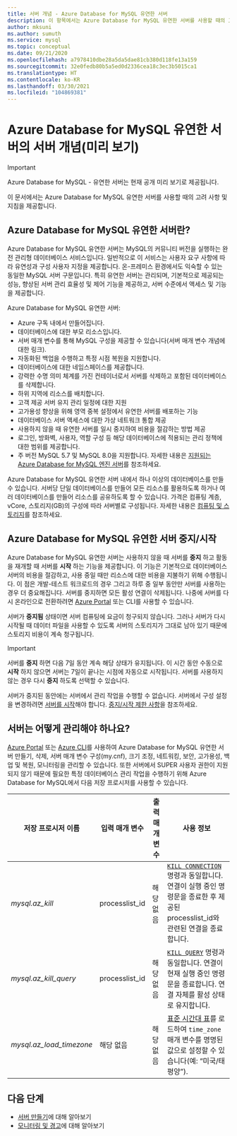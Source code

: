```yaml
---
title: 서버 개념 - Azure Database for MySQL 유연한 서버
description: 이 항목에서는 Azure Database for MySQL 유연한 서버를 사용할 때의 고려 사항 및 지침을 제공합니다.
author: mksuni
ms.author: sumuth
ms.service: mysql
ms.topic: conceptual
ms.date: 09/21/2020
ms.openlocfilehash: a7978410dbe28a5da5dae81cb380d118fe13a159
ms.sourcegitcommit: 32e0fedb80b5a5ed0d2336cea18c3ec3b5015ca1
ms.translationtype: HT
ms.contentlocale: ko-KR
ms.lasthandoff: 03/30/2021
ms.locfileid: "104869381"
---
```

# <a name="server-concepts-in-azure-database-for-mysql-flexible-server-preview"></a>Azure Database for MySQL 유연한 서버의 서버 개념(미리 보기)

> [!IMPORTANT] 
> Azure Database for MySQL - 유연한 서버는 현재 공개 미리 보기로 제공됩니다.

이 문서에서는 Azure Database for MySQL 유연한 서버를 사용할 때의 고려 사항 및 지침을 제공합니다.

## <a name="what-is-an-azure-database-for-mysql-flexible-server"></a>Azure Database for MySQL 유연한 서버란?

Azure Database for MySQL 유연한 서버는 MySQL의 커뮤니티 버전을 실행하는 완전 관리형 데이터베이스 서비스입니다. 일반적으로 이 서비스는 사용자 요구 사항에 따라 유연성과 구성 사용자 지정을 제공합니다. 온-프레미스 환경에서도 익숙할 수 있는 동일한 MySQL 서버 구문입니다. 특히 유연한 서버는 관리되며, 기본적으로 제공되는 성능, 향상된 서버 관리 효율성 및 제어 기능을 제공하고, 서버 수준에서 액세스 및 기능을 제공합니다.

Azure Database for MySQL 유연한 서버:

- Azure 구독 내에서 만들어집니다.
- 데이터베이스에 대한 부모 리소스입니다.
- 서버 매개 변수를 통해 MySQL 구성을 제공할 수 있습니다(서버 매개 변수 개념에 대한 링크).
- 자동화된 백업을 수행하고 특정 시점 복원을 지원합니다.
- 데이터베이스에 대한 네임스페이스를 제공합니다.
- 강력한 수명 의미 체계를 가진 컨테이너로서 서버를 삭제하고 포함된 데이터베이스를 삭제합니다.
- 하위 지역에 리소스를 배치합니다.
- 고객 제공 서버 유지 관리 일정에 대한 지원
- 고가용성 향상을 위해 영역 중복 설정에서 유연한 서버를 배포하는 기능
- 데이터베이스 서버 액세스에 대한 가상 네트워크 통합 제공
- 사용하지 않을 때 유연한 서버를 일시 중지하여 비용을 절감하는 방법 제공
- 로그인, 방화벽, 사용자, 역할 구성 등 해당 데이터베이스에 적용되는 관리 정책에 대한 범위를 제공합니다.
- 주 버전 MySQL 5.7 및 MySQL 8.0을 지원합니다. 자세한 내용은 [지원되는 Azure Database for MySQL 엔진 서버](./../concepts-supported-versions.md)를 참조하세요.

Azure Database for MySQL 유연한 서버 내에서 하나 이상의 데이터베이스를 만들 수 있습니다. 서버당 단일 데이터베이스를 만들어 모든 리소스를 활용하도록 하거나 여러 데이터베이스를 만들어 리소스를 공유하도록 할 수 있습니다. 가격은 컴퓨팅 계층, vCore, 스토리지(GB)의 구성에 따라 서버별로 구성됩니다. 자세한 내용은 [컴퓨팅 및 스토리지](./concepts-compute-storage.md)를 참조하세요.

## <a name="stopstart-an-azure-database-for-mysql-flexible-server"></a>Azure Database for MySQL 유연한 서버 중지/시작

Azure Database for MySQL 유연한 서버는 사용하지 않을 때 서버를 **중지** 하고 활동을 재개할 때 서버를 **시작** 하는 기능을 제공합니다. 이 기능은 기본적으로 데이터베이스 서버의 비용을 절감하고, 사용 중일 때만 리소스에 대한 비용을 지불하기 위해 수행됩니다. 이 점은 개발-테스트 워크로드의 경우 그리고 하루 중 일부 동안만 서버를 사용하는 경우 더 중요해집니다. 서버를 중지하면 모든 활성 연결이 삭제됩니다. 나중에 서버를 다시 온라인으로 전환하려면 [Azure Portal](how-to-stop-start-server-portal.md) 또는 CLI를 사용할 수 있습니다.

서버가 **중지됨** 상태이면 서버 컴퓨팅에 요금이 청구되지 않습니다. 그러나 서버가 다시 시작될 때 데이터 파일을 사용할 수 있도록 서버의 스토리지가 그대로 남아 있기 때문에 스토리지 비용이 계속 청구됩니다.

> [!IMPORTANT]
> 서버를 **중지** 하면 다음 7일 동안 계속 해당 상태가 유지됩니다. 이 시간 동안 수동으로 **시작** 하지 않으면 서버는 7일이 끝나는 시점에 자동으로 시작됩니다. 서버를 사용하지 않는 경우 다시 **중지** 하도록 선택할 수 있습니다.

서버가 중지된 동안에는 서버에서 관리 작업을 수행할 수 없습니다. 서버에서 구성 설정을 변경하려면 [서버를 시작](how-to-stop-start-server-portal.md)해야 합니다. [중지/시작 제한 사항](./concepts-limitations.md#stopstart-operation)을 참조하세요.

## <a name="how-do-i-manage-a-server"></a>서버는 어떻게 관리해야 하나요?

[Azure Portal](./quickstart-create-server-portal.md) 또는 [Azure CLI](./quickstart-create-server-cli.md)를 사용하여 Azure Database for MySQL 유연한 서버 만들기, 삭제, 서버 매개 변수 구성(my.cnf), 크기 조정, 네트워킹, 보안, 고가용성, 백업 및 복원, 모니터링을 관리할 수 ​​있습니다. 또한 서버에서 SUPER 사용자 권한이 지원되지 않기 때문에 필요한 특정 데이터베이스 관리 작업을 수행하기 위해 Azure Database for MySQL에서 다음 저장 프로시저를 사용할 수 있습니다.

|**저장 프로시저 이름**|**입력 매개 변수**|**출력 매개 변수**|**사용 정보**|
|-----|-----|-----|-----|
|*mysql.az_kill*|processlist_id|해당 없음|[`KILL CONNECTION`](https://dev.mysql.com/doc/refman/8.0/en/kill.html) 명령과 동일합니다. 연결이 실행 중인 명령문을 종료한 후 제공된 processlist_id와 관련된 연결을 종료합니다.|
|*mysql.az_kill_query*|processlist_id|해당 없음|[`KILL QUERY`](https://dev.mysql.com/doc/refman/8.0/en/kill.html) 명령과 동일합니다. 연결이 현재 실행 중인 명령문을 종료합니다. 연결 자체를 활성 상태로 유지합니다.|
|*mysql.az_load_timezone*|해당 없음|해당 없음|[표준 시간대 표](../howto-server-parameters.md#working-with-the-time-zone-parameter)를 로드하여 `time_zone` 매개 변수를 명명된 값으로 설정할 수 있습니다(예: “미국/태평양”).|


## <a name="next-steps"></a>다음 단계

-   [서버 만들기](./quickstart-create-server-portal.md)에 대해 알아보기
-   [모니터링 및 경고](./how-to-alert-on-metric.md)에 대해 알아보기

